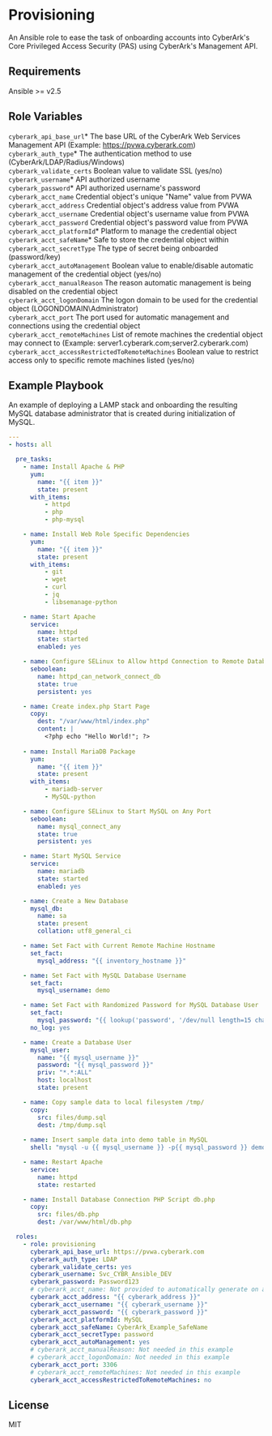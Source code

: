# Provisioning

An Ansible role to ease the task of onboarding accounts into CyberArk's Core Privileged Access Security (PAS) using CyberArk's Management API.

## Requirements

Ansible >= v2.5

## Role Variables

`cyberark_api_base_url`* The base URL of the CyberArk Web Services Management API (Example: https://pvwa.cyberark.com)\
`cyberark_auth_type`* The authentication method to use (CyberArk/LDAP/Radius/Windows)\
`cyberark_validate_certs` Boolean value to validate SSL (yes/no)\
`cyberark_username`* API authorized username\
`cyberark_password`* API authorized username's password\
`cyberark_acct_name` Credential object's unique "Name" value from PVWA\
`cyberark_acct_address` Credential object's address value from PVWA\
`cyberark_acct_username` Credential object's username value from PVWA\
`cyberark_acct_password` Credential object's password value from PVWA\
`cyberark_acct_platformId`* Platform to manage the credential object\
`cyberark_acct_safeName`* Safe to store the credential object within\
`cyberark_acct_secretType` The type of secret being onboarded (password/key)\
`cyberark_acct_autoManagement` Boolean value to enable/disable automatic management of the credential object (yes/no)\
`cyberark_acct_manualReason` The reason automatic management is being disabled on the credential object\
`cyberark_acct_logonDomain` The logon domain to be used for the credential object (LOGONDOMAIN\Administrator)\
`cyberark_acct_port` The port used for automatic management and connections using the credential object\
`cyberark_acct_remoteMachines` List of remote machines the credential object may connect to (Example: server1.cyberark.com;server2.cyberark.com)\
`cyberark_acct_accessRestrictedToRemoteMachines` Boolean value to restrict access only to specific remote machines listed (yes/no)

## Example Playbook

An example of deploying a LAMP stack and onboarding the resulting MySQL database administrator that is created during initialization of MySQL.

```yaml
---
- hosts: all

  pre_tasks:
    - name: Install Apache & PHP
      yum:
        name: "{{ item }}"
        state: present
      with_items:
          - httpd
          - php
          - php-mysql

    - name: Install Web Role Specific Dependencies
      yum:
        name: "{{ item }}"
        state: present
      with_items:
          - git
          - wget
          - curl
          - jq
          - libsemanage-python

    - name: Start Apache
      service:
        name: httpd
        state: started
        enabled: yes

    - name: Configure SELinux to Allow httpd Connection to Remote Database
      seboolean:
        name: httpd_can_network_connect_db
        state: true
        persistent: yes

    - name: Create index.php Start Page
      copy:
        dest: "/var/www/html/index.php"
        content: |
          <?php echo "Hello World!"; ?>
      
    - name: Install MariaDB Package
      yum:
        name: "{{ item }}"
        state: present
      with_items:
          - mariadb-server
          - MySQL-python

    - name: Configure SELinux to Start MySQL on Any Port 
      seboolean:
        name: mysql_connect_any
        state: true
        persistent: yes

    - name: Start MySQL Service
      service:
        name: mariadb
        state: started
        enabled: yes

    - name: Create a New Database
      mysql_db:
        name: sa
        state: present
        collation: utf8_general_ci

    - name: Set Fact with Current Remote Machine Hostname
      set_fact:
        mysql_address: "{{ inventory_hostname }}"

    - name: Set Fact with MySQL Database Username
      set_fact:
        mysql_username: demo

    - name: Set Fact with Randomized Password for MySQL Database User
      set_fact:
        mysql_password: "{{ lookup('password', '/dev/null length=15 chars=ascii_letters') }}"
      no_log: yes

    - name: Create a Database User
      mysql_user:
        name: "{{ mysql_username }}"
        password: "{{ mysql_password }}"
        priv: "*.*:ALL"
        host: localhost
        state: present

    - name: Copy sample data to local filesystem /tmp/
      copy:
        src: files/dump.sql
        dest: /tmp/dump.sql
    
    - name: Insert sample data into demo table in MySQL
      shell: "mysql -u {{ mysql_username }} -p{{ mysql_password }} demo < /tmp/dump.sql"

    - name: Restart Apache 
      service:
        name: httpd
        state: restarted

    - name: Install Database Connection PHP Script db.php
      copy:
        src: files/db.php
        dest: /var/www/html/db.php

  roles:
    - role: provisioning
      cyberark_api_base_url: https://pvwa.cyberark.com
      cyberark_auth_type: LDAP
      cyberark_validate_certs: yes
      cyberark_username: Svc_CYBR_Ansible_DEV
      cyberark_password: Password123
      # cyberark_acct_name: Not provided to automatically generate on add
      cyberark_acct_address: "{{ cyberark_address }}"
      cyberark_acct_username: "{{ cyberark_username }}"
      cyberark_acct_password: "{{ cyberark_password }}"
      cyberark_acct_platformId: MySQL
      cyberark_acct_safeName: CyberArk_Example_SafeName
      cyberark_acct_secretType: password
      cyberark_acct_autoManagement: yes
      # cyberark_acct_manualReason: Not needed in this example
      # cyberark_acct_logonDomain: Not needed in this example
      cyberark_acct_port: 3306
      # cyberark_acct_remoteMachines: Not needed in this example
      cyberark_acct_accessRestrictedToRemoteMachines: no
```

## License

MIT
